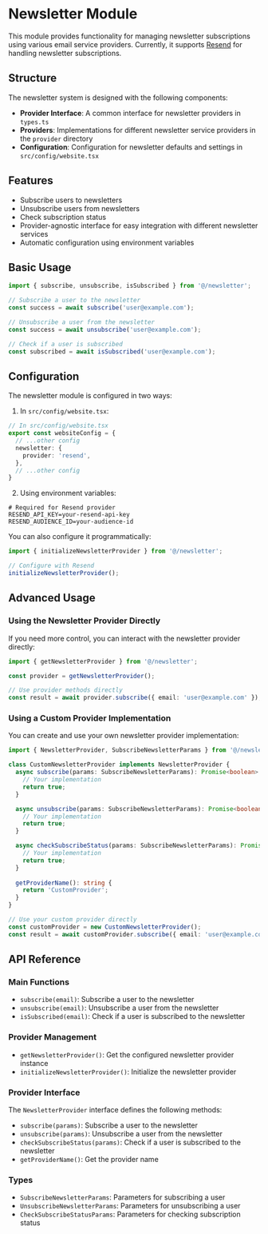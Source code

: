 # Newsletter Module

This module provides functionality for managing newsletter subscriptions using various email service providers. Currently, it supports [Resend](https://resend.com) for handling newsletter subscriptions.

## Structure

The newsletter system is designed with the following components:

- **Provider Interface**: A common interface for newsletter providers in `types.ts`
- **Providers**: Implementations for different newsletter service providers in the `provider` directory
- **Configuration**: Configuration for newsletter defaults and settings in `src/config/website.tsx`

## Features

- Subscribe users to newsletters
- Unsubscribe users from newsletters
- Check subscription status
- Provider-agnostic interface for easy integration with different newsletter services
- Automatic configuration using environment variables

## Basic Usage

```typescript
import { subscribe, unsubscribe, isSubscribed } from '@/newsletter';

// Subscribe a user to the newsletter
const success = await subscribe('user@example.com');

// Unsubscribe a user from the newsletter
const success = await unsubscribe('user@example.com');

// Check if a user is subscribed
const subscribed = await isSubscribed('user@example.com');
```

## Configuration

The newsletter module is configured in two ways:

1. In `src/config/website.tsx`:

```typescript
// In src/config/website.tsx
export const websiteConfig = {
  // ...other config
  newsletter: {
    provider: 'resend',
  },
  // ...other config
}
```

2. Using environment variables:

```
# Required for Resend provider
RESEND_API_KEY=your-resend-api-key
RESEND_AUDIENCE_ID=your-audience-id
```

You can also configure it programmatically:

```typescript
import { initializeNewsletterProvider } from '@/newsletter';

// Configure with Resend
initializeNewsletterProvider();
```

## Advanced Usage

### Using the Newsletter Provider Directly

If you need more control, you can interact with the newsletter provider directly:

```typescript
import { getNewsletterProvider } from '@/newsletter';

const provider = getNewsletterProvider();

// Use provider methods directly
const result = await provider.subscribe({ email: 'user@example.com' });
```

### Using a Custom Provider Implementation

You can create and use your own newsletter provider implementation:

```typescript
import { NewsletterProvider, SubscribeNewsletterParams } from '@/newsletter/types';

class CustomNewsletterProvider implements NewsletterProvider {
  async subscribe(params: SubscribeNewsletterParams): Promise<boolean> {
    // Your implementation
    return true;
  }

  async unsubscribe(params: SubscribeNewsletterParams): Promise<boolean> {
    // Your implementation
    return true;
  }

  async checkSubscribeStatus(params: SubscribeNewsletterParams): Promise<boolean> {
    // Your implementation
    return true;
  }
  
  getProviderName(): string {
    return 'CustomProvider';
  }
}

// Use your custom provider directly
const customProvider = new CustomNewsletterProvider();
const result = await customProvider.subscribe({ email: 'user@example.com' });
```

## API Reference

### Main Functions

- `subscribe(email)`: Subscribe a user to the newsletter
- `unsubscribe(email)`: Unsubscribe a user from the newsletter
- `isSubscribed(email)`: Check if a user is subscribed to the newsletter

### Provider Management

- `getNewsletterProvider()`: Get the configured newsletter provider instance
- `initializeNewsletterProvider()`: Initialize the newsletter provider

### Provider Interface

The `NewsletterProvider` interface defines the following methods:

- `subscribe(params)`: Subscribe a user to the newsletter
- `unsubscribe(params)`: Unsubscribe a user from the newsletter
- `checkSubscribeStatus(params)`: Check if a user is subscribed to the newsletter
- `getProviderName()`: Get the provider name

### Types

- `SubscribeNewsletterParams`: Parameters for subscribing a user
- `UnsubscribeNewsletterParams`: Parameters for unsubscribing a user
- `CheckSubscribeStatusParams`: Parameters for checking subscription status